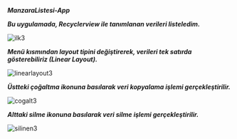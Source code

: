***ManzaraListesi-App***


***Bu uygulamada, Recyclerview ile tanımlanan verileri listeledim.***

![ilk3](https://user-images.githubusercontent.com/35347062/72670790-ec098e80-3a52-11ea-91e4-750864034301.jpeg)

***Menü kısmından layout tipini değiştirerek, verileri tek satırda gösterebiliriz (Linear Layout).***

![linearlayout3](https://user-images.githubusercontent.com/35347062/72670789-eb70f800-3a52-11ea-801b-d83fd6c17a0e.jpeg)

***Üstteki çoğaltma ikonuna basılarak veri kopyalama işlemi gerçekleştirilir.***

![cogalt3](https://user-images.githubusercontent.com/35347062/72670791-ec098e80-3a52-11ea-8c2a-67832228764c.jpeg)

***Alttaki silme ikonuna basılarak veri silme işlemi gerçekleştirilir.***

![silinen3](https://user-images.githubusercontent.com/35347062/72670788-eb70f800-3a52-11ea-9c07-ee9558e116d6.jpeg)


 

